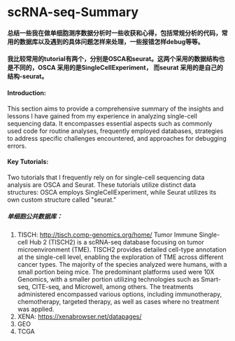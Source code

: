 # scRNA-seq-Summary

#### 总结一些我在做单细胞测序数据分析时一些收获和心得，包括常规分析的代码，常用的数据库以及遇到的具体问题怎样来处理，一些报错怎样debug等等。
#### 我比较常用的tutorial有两个，分别是OSCA和seurat。这两个采用的数据结构也是不同的，OSCA 采用的是SingleCellExperiment， 而seurat 采用的是自己的结构-seurat。
#### Introduction:
This section aims to provide a comprehensive summary of the insights and lessons I have gained from my experience in analyzing single-cell sequencing data. It encompasses essential aspects such as commonly used code for routine analyses, frequently employed databases, strategies to address specific challenges encountered, and approaches for debugging errors.
#### Key Tutorials:
Two tutorials that I frequently rely on for single-cell sequencing data analysis are OSCA and Seurat. These tutorials utilize distinct data structures: OSCA employs SingleCellExperiment, while Seurat utilizes its own custom structure called "seurat."

##### 单细胞公共数据库：
1. TISCH: http://tisch.comp-genomics.org/home/
Tumor Immune Single-cell Hub 2 (TISCH2) is a scRNA-seq database focusing on tumor microenvironment (TME). TISCH2 provides detailed cell-type annotation at the single-cell level, enabling the exploration of TME across different cancer types. The majority of the species analyzed were humans, with a small portion being mice. The predominant platforms used were 10X Genomics, with a smaller portion utilizing technologies such as Smart-seq, CITE-seq, and Microwell, among others. The treatments administered encompassed various options, including immunotherapy, chemotherapy, targeted therapy, as well as cases where no treatment was applied.
2. XENA: https://xenabrowser.net/datapages/
3. GEO
4. TCGA

